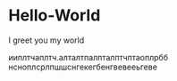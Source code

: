 # Hello-World
I greet you my world  

ииплтчаплтч.алталтпалпталптчптаоплрбб
нсноплсрлпшшснгекегбенгвевееьгеве

